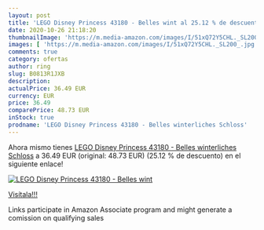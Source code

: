 ```yaml
---
layout: post
title: 'LEGO Disney Princess 43180 - Belles wint al 25.12 % de descuento'
date: 2020-10-26 21:18:20
thumbnailImage: 'https://m.media-amazon.com/images/I/51xQ72Y5CHL._SL200_.jpg'
images: [ 'https://m.media-amazon.com/images/I/51xQ72Y5CHL._SL200_.jpg' ]
comments: true
category: ofertas
author: ring
slug: B0813R1JXB
description:
actualPrice: 36.49 EUR
currency: EUR
price: 36.49
comparePrice: 48.73 EUR
inStock: true
prodname: 'LEGO Disney Princess 43180 - Belles winterliches Schloss'
---
```


Ahora mismo tienes [LEGO Disney Princess 43180 - Belles winterliches Schloss](https://www.amazon.de/dp/B0813R1JXB/?tag=tolees0ca-21) a 36.49 EUR (original: 48.73 EUR) (25.12 %  de descuento) en el siguiente enlace!

[![LEGO Disney Princess 43180 - Belles wint](https://m.media-amazon.com/images/I/51xQ72Y5CHL._SL200_.jpg)](https://www.amazon.de/dp/B0813R1JXB/?tag=tolees0ca-21)

[Visítala!!!](https://www.amazon.de/dp/B0813R1JXB/?tag=tolees0ca-21)

Links participate in Amazon Associate program and might generate a comission on qualifying sales
